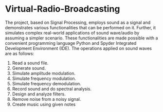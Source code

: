 # Virtual-Radio-Broadcasting
The project, based on Signal Processing, employs sound as a signal and demonstrates various functionalities that can be performed on it. Further, it simulates  complex real-world applications of sound wave/audio by assuming a simpler scenario. These functionalities are made possible with a convenient programming language Python and Spyder Integrated Development Environment (IDE).
The operations applied on sound waves are as follows:
1. Read a sound file.
2. Generate sound.
3. Simulate amplitude modulation.
4. Simulate frequency modulation.
5. Simulate frequency demodulation.
6. Record sound and do spectral analysis.
7. Design and analyze filters.
8. Remove noise from a noisy signal.
9. Create music using given notes
